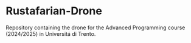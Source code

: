 # Rustafarian-Drone
Repository containing the drone for the Advanced Programming course (2024/2025) in Universitá di Trento.
